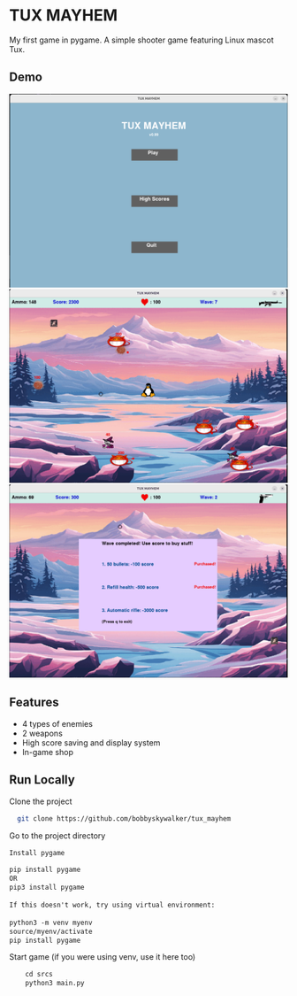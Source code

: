 
# TUX MAYHEM

My first game in pygame. A simple shooter game featuring Linux mascot Tux.


## Demo
![Main Menu](https://github.com/bobbyskywalker/tux_mayhem/blob/master/demo/demo1.gif?raw=true)
![Gameplay](https://github.com/bobbyskywalker/tux_mayhem/blob/master/demo/demo4.gif?raw=true)
![Shop](https://github.com/bobbyskywalker/tux_mayhem/blob/master/demo/demo3.gif?raw=true)

## Features

- 4 types of enemies
- 2 weapons
- High score saving and display system
- In-game shop


## Run Locally

Clone the project

```bash
  git clone https://github.com/bobbyskywalker/tux_mayhem
```

Go to the project directory
```
Install pygame

```
    pip install pygame 
    OR
    pip3 install pygame

    If this doesn't work, try using virtual environment:

    python3 -m venv myenv
    source/myenv/activate
    pip install pygame
    

Start game (if you were using venv, use it here too)

```
    cd srcs
    python3 main.py

